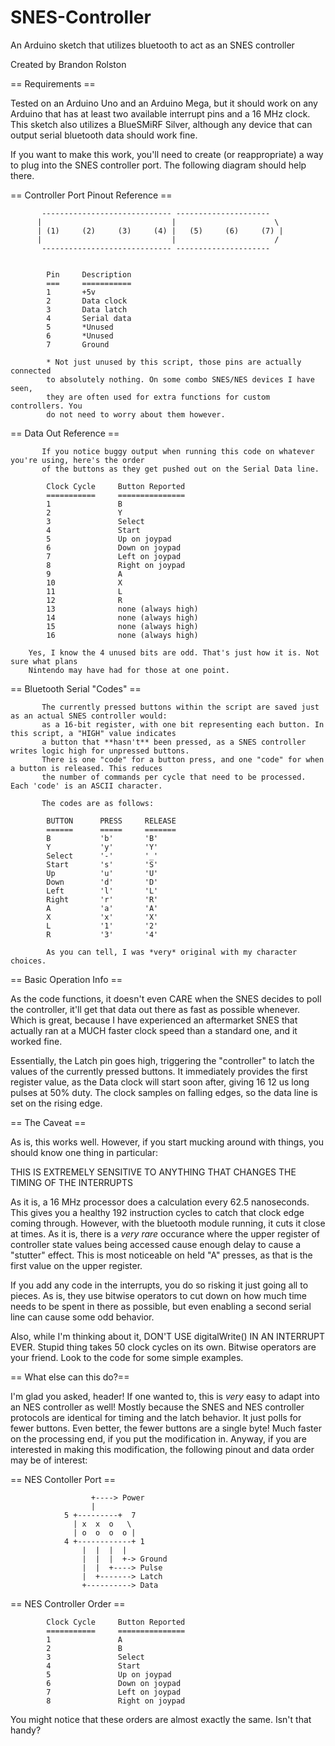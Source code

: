 # SNES-Controller
An Arduino sketch that utilizes bluetooth to act as an SNES controller

Created by Brandon Rolston

== Requirements ==

Tested on an Arduino Uno and an Arduino Mega, but it should work on any Arduino that
has at least two available interrupt pins and a 16 MHz clock. This sketch also utilizes a 
BlueSMiRF Silver, although any device that can output serial bluetooth data should work fine.

If you want to make this work, you'll need to create (or reappropriate) a way to plug into the SNES controller port.
The following diagram should help there.

== Controller Port Pinout Reference ==
```
       ----------------------------- ---------------------
      |                             |                      \
      | (1)     (2)     (3)     (4) |   (5)     (6)     (7) |
      |                             |                      /
       ----------------------------- ---------------------


        Pin     Description           
        ===     ===========            
        1       +5v                    
        2       Data clock           
        3       Data latch         
        4       Serial data       
        5       *Unused                   
        6       *Unused                
        7       Ground 
        
        * Not just unused by this script, those pins are actually connected
        to absolutely nothing. On some combo SNES/NES devices I have seen,
        they are often used for extra functions for custom controllers. You
        do not need to worry about them however.
```
       
== Data Out Reference ==
```
       If you notice buggy output when running this code on whatever you're using, here's the order
       of the buttons as they get pushed out on the Serial Data line.
       
        Clock Cycle     Button Reported
        ===========     ===============
        1               B
        2               Y
        3               Select
        4               Start
        5               Up on joypad
        6               Down on joypad
        7               Left on joypad
        8               Right on joypad
        9               A
        10              X
        11              L
        12              R
        13              none (always high)
        14              none (always high)
        15              none (always high)
        16              none (always high)
```
        Yes, I know the 4 unused bits are odd. That's just how it is. Not sure what plans
        Nintendo may have had for those at one point.
   
== Bluetooth Serial "Codes" ==
```
       The currently pressed buttons within the script are saved just as an actual SNES controller would:
       as a 16-bit register, with one bit representing each button. In this script, a "HIGH" value indicates
       a button that **hasn't** been pressed, as a SNES controller writes logic high for unpressed buttons.
       There is one "code" for a button press, and one "code" for when a button is released. This reduces
       the number of commands per cycle that need to be processed. Each 'code' is an ASCII character.
       
       The codes are as follows:
      
        BUTTON      PRESS     RELEASE       
        ======      =====     =======
        B           'b'       'B'
        Y           'y'       'Y'
        Select      '-'       '_'
        Start       's'       'S'
        Up          'u'       'U'
        Down        'd'       'D'
        Left        'l'       'L'
        Right       'r'       'R'
        A           'a'       'A'
        X           'x'       'X'
        L           '1'       '2'
        R           '3'       '4'
        
        As you can tell, I was *very* original with my character choices.
```
== Basic Operation Info ==

As the code functions, it doesn't even CARE when the SNES decides to poll the controller, it'll get that data
out there as fast as possible whenever. Which is great, because I have experienced an aftermarket SNES that
actually ran at a MUCH faster clock speed than a standard one, and it worked fine.

Essentially, the Latch pin goes high, triggering the "controller" to latch the values of the currently pressed
buttons. It immediately provides the first register value, as the Data clock will start soon after, giving 16 
12 us long pulses at 50% duty. The clock samples on falling edges, so the data line is set on the rising edge.

== The Caveat ==

As is, this works well. However, if you start mucking around with things, you should know one thing in particular:

THIS IS EXTREMELY SENSITIVE TO ANYTHING THAT CHANGES THE TIMING OF THE INTERRUPTS

As it is, a 16 MHz processor does a calculation every 62.5 nanoseconds. This gives you a healthy 192 instruction cycles
to catch that clock edge coming through. However, with the bluetooth module running, it cuts it close at times. As it is,
there is a *very rare* occurance where the upper register of controller state values being accessed cause enough delay
to cause a "stutter" effect. This is most noticeable on held "A" presses, as that is the first value on the upper register.

If you add any code in the interrupts, you do so risking it just going all to pieces. As is, they use bitwise operators
to cut down on how much time needs to be spent in there as possible, but even enabling a second serial line can cause
some odd behavior.

Also, while I'm thinking about it, DON'T USE digitalWrite() IN AN INTERRUPT EVER. Stupid thing takes 50 clock cycles on its
own. Bitwise operators are your friend. Look to the code for some simple examples.

== What else can this do?==

I'm glad you asked, header! If one wanted to, this is *very* easy to adapt into an NES controller as well! Mostly because
the SNES and NES controller protocols are identical for timing and the latch behavior. It just polls for fewer buttons.
Even better, the fewer buttons are a single byte! Much faster on the processing end, if you put the modification in.
Anyway, if you are interested in making this modification, the following pinout and data order may be of interest:

== NES Contoller Port == 
```
                  +----> Power
                  |
            5 +---------+  7    
              | x  x  o   \     
              | o  o  o  o |    
            4 +------------+ 1  
                |  |  |  |
                |  |  |  +-> Ground
                |  |  +----> Pulse
                |  +-------> Latch
                +----------> Data  
```
== NES Controller Order ==
```
        Clock Cycle     Button Reported
        ===========     ===============
        1               A
        2               B
        3               Select
        4               Start
        5               Up on joypad
        6               Down on joypad
        7               Left on joypad
        8               Right on joypad
```
You might notice that these orders are almost exactly the same. Isn't that handy?
